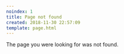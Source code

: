 ```yaml
---
noindex: 1
title: Page not found
created: 2018-11-30 22:57:09
template: page.html
---
```

The page you were looking for was not found.
